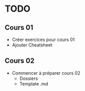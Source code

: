 # TODO
## Cours 01
- Créer exercices pour cours 01
- Ajouter Cheatsheet

## Cours 02
- Commencer à préparer cours 02
  - Dossiers
  - Template .md

